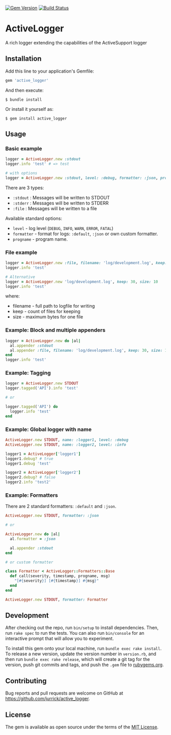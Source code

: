 [![Gem Version](http://img.shields.io/gem/v/active_logger.svg)](http://badge.fury.io/rb/active_logger) [![Build Status](https://travis-ci.com/jurrick/active_logger.svg?branch=master)](https://travis-ci.com/jurrick/active_logger)

# ActiveLogger

A rich logger extending the capabilities of the ActiveSupport logger

## Installation

Add this line to your application's Gemfile:

```ruby
gem 'active_logger'
```

And then execute:

    $ bundle install

Or install it yourself as:

    $ gem install active_logger

## Usage

### Basic example

```ruby
logger = ActiveLogger.new :stdout
logger.info 'test' # => test

# with options
logger = ActiveLogger.new :stdout, level: :debug, formatter: :json, progname: :project1
```

There are 3 types:

* `:stdout` : Messages will be written to STDOUT
* `:stderr` : Messages will be written to STDERR
* `:file` : Messages will be written to a file

Available standard options:

* `level` - log level (`DEBUG`, `INFO`, `WARN`, `ERROR`, `FATAL`)
* `formatter` - format for logs: `:default`, `:json` or own custom formatter.
* `progname` - program name.

### File example

```ruby
logger = ActiveLogger.new :file, filename: 'log/development.log', keep: 30, size: 10
logger.info 'test'

# Alternative
logger = ActiveLogger.new 'log/development.log', keep: 30, size: 10
logger.info 'test'
```

where:
* filename - full path to logfile for writing
* keep - count of files for keeping
* size - maximum bytes for one file

### Example: Block and multiple appenders

```ruby
logger = ActiveLogger.new do |al|
  al.appender :stdout
  al.appender :file, filename: 'log/development.log', keep: 30, size: 10
end
logger.info 'test'
```

### Example: Tagging

```ruby
logger = ActiveLogger.new STDOUT
logger.tagged('API').info 'test'

# or

logger.tagged('API') do
  logger.info 'test'
end
```

### Example: Global logger with name

```ruby
ActiveLogger.new STDOUT, name: :logger1, level: :debug
ActiveLogger.new STDOUT, name: :logger2, level: :info

logger1 = ActiveLogger['logger1']
logger1.debug? # true
logger1.debug 'test'

logger2 = ActiveLogger['logger2']
logger2.debug? # false
logger2.info 'test2'
```

### Example: Formatters

There are 2 standard formatters: `:default` and `:json`.

```ruby
ActiveLogger.new STDOUT, formatter: :json

# or

ActiveLogger.new do |al|
  al.formatter = :json

  al.appender :stdout
end

# or custom formatter

class Formatter < ActiveLogger::Formatters::Base
  def call(severity, timestamp, progname, msg)
    "[#{severity}] [#{timestamp}] #{msg}"
  end
end

ActiveLogger.new STDOUT, formatter: Formatter
```

## Development

After checking out the repo, run `bin/setup` to install dependencies. Then, run `rake spec` to run the tests. You can also run `bin/console` for an interactive prompt that will allow you to experiment.

To install this gem onto your local machine, run `bundle exec rake install`. To release a new version, update the version number in `version.rb`, and then run `bundle exec rake release`, which will create a git tag for the version, push git commits and tags, and push the `.gem` file to [rubygems.org](https://rubygems.org).

## Contributing

Bug reports and pull requests are welcome on GitHub at https://github.com/jurrick/active_logger.

## License

The gem is available as open source under the terms of the [MIT License](https://opensource.org/licenses/MIT).
